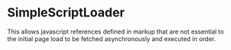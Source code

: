 SimpleScriptLoader
==================

This allows javascript references defined in markup that are not essential to the initial page load to be fetched asynchronously and executed in order.